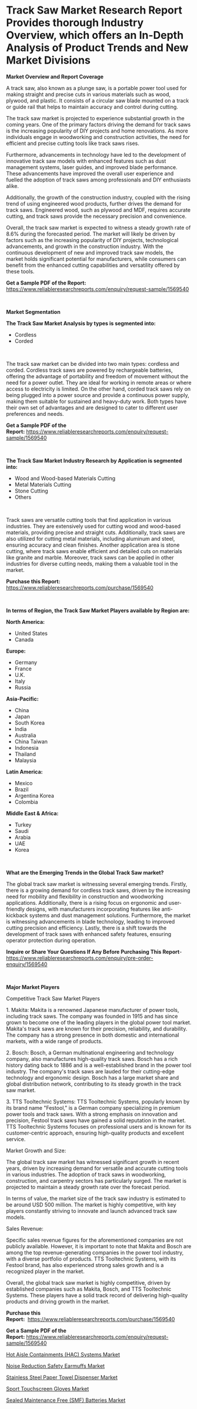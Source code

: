 <p><h1>Track Saw Market Research Report Provides thorough Industry Overview, which offers an In-Depth Analysis of Product Trends and New Market Divisions</h1></p><p><strong>Market Overview and Report Coverage</strong></p>
<p><p>A track saw, also known as a plunge saw, is a portable power tool used for making straight and precise cuts in various materials such as wood, plywood, and plastic. It consists of a circular saw blade mounted on a track or guide rail that helps to maintain accuracy and control during cutting.</p><p>The track saw market is projected to experience substantial growth in the coming years. One of the primary factors driving the demand for track saws is the increasing popularity of DIY projects and home renovations. As more individuals engage in woodworking and construction activities, the need for efficient and precise cutting tools like track saws rises.</p><p>Furthermore, advancements in technology have led to the development of innovative track saw models with enhanced features such as dust management systems, laser guides, and improved blade performance. These advancements have improved the overall user experience and fuelled the adoption of track saws among professionals and DIY enthusiasts alike.</p><p>Additionally, the growth of the construction industry, coupled with the rising trend of using engineered wood products, further drives the demand for track saws. Engineered wood, such as plywood and MDF, requires accurate cutting, and track saws provide the necessary precision and convenience.</p><p>Overall, the track saw market is expected to witness a steady growth rate of 8.6% during the forecasted period. The market will likely be driven by factors such as the increasing popularity of DIY projects, technological advancements, and growth in the construction industry. With the continuous development of new and improved track saw models, the market holds significant potential for manufacturers, while consumers can benefit from the enhanced cutting capabilities and versatility offered by these tools.</p></p>
<p><strong>Get a Sample PDF of the Report:</strong> <a href="https://www.reliableresearchreports.com/enquiry/request-sample/1569540">https://www.reliableresearchreports.com/enquiry/request-sample/1569540</a></p>
<p>&nbsp;</p>
<p><strong>Market Segmentation</strong></p>
<p><strong>The Track Saw Market Analysis by types is segmented into:</strong></p>
<p><ul><li>Cordless</li><li>Corded</li></ul></p>
<p>&nbsp;</p>
<p><p>The track saw market can be divided into two main types: cordless and corded. Cordless track saws are powered by rechargeable batteries, offering the advantage of portability and freedom of movement without the need for a power outlet. They are ideal for working in remote areas or where access to electricity is limited. On the other hand, corded track saws rely on being plugged into a power source and provide a continuous power supply, making them suitable for sustained and heavy-duty work. Both types have their own set of advantages and are designed to cater to different user preferences and needs.</p></p>
<p><strong>Get a Sample PDF of the Report:</strong>&nbsp;<a href="https://www.reliableresearchreports.com/enquiry/request-sample/1569540">https://www.reliableresearchreports.com/enquiry/request-sample/1569540</a></p>
<p>&nbsp;</p>
<p><strong>The Track Saw Market Industry Research by Application is segmented into:</strong></p>
<p><ul><li>Wood and Wood-based Materials Cutting</li><li>Metal Materials Cutting</li><li>Stone Cutting</li><li>Others</li></ul></p>
<p>&nbsp;</p>
<p><p>Track saws are versatile cutting tools that find application in various industries. They are extensively used for cutting wood and wood-based materials, providing precise and straight cuts. Additionally, track saws are also utilized for cutting metal materials, including aluminum and steel, ensuring accuracy and clean finishes. Another application area is stone cutting, where track saws enable efficient and detailed cuts on materials like granite and marble. Moreover, track saws can be applied in other industries for diverse cutting needs, making them a valuable tool in the market.</p></p>
<p><strong>Purchase this Report:</strong>&nbsp; <a href="https://www.reliableresearchreports.com/purchase/1569540">https://www.reliableresearchreports.com/purchase/1569540</a></p>
<p>&nbsp;</p>
<p><strong>In terms of Region, the Track Saw Market Players available by Region are:</strong></p>
<p>
    <p> <strong> North America: </strong>
        <ul>
            <li>United States</li>
            <li>Canada</li>
        </ul>
        </p> 
    <p> <strong> Europe: </strong>
        <ul>
            <li>Germany</li>
            <li>France</li>
            <li>U.K.</li>
            <li>Italy</li>
            <li>Russia</li>
        </ul>
        </p> 
    <p> <strong> Asia-Pacific: </strong>
        <ul>
            <li>China</li>
            <li>Japan</li>
            <li>South Korea</li>
            <li>India</li>
            <li>Australia</li>
            <li>China Taiwan</li>
            <li>Indonesia</li>
            <li>Thailand</li>
            <li>Malaysia</li>
        </ul>
        </p> 
    <p> <strong> Latin America: </strong>
        <ul>
            <li>Mexico</li>
            <li>Brazil</li>
            <li>Argentina Korea</li>
            <li>Colombia</li>
        </ul>
        </p> 
    <p> <strong> Middle East & Africa: </strong>
        <ul>
            <li>Turkey</li>
            <li>Saudi</li>
            <li>Arabia</li>
            <li>UAE</li>
            <li>Korea</li>
        </ul>
    </p>
    </p>
<p>&nbsp;</p>
<p><strong>What are the Emerging Trends in the Global Track Saw market?</strong></p>
<p><p>The global track saw market is witnessing several emerging trends. Firstly, there is a growing demand for cordless track saws, driven by the increasing need for mobility and flexibility in construction and woodworking applications. Additionally, there is a rising focus on ergonomic and user-friendly designs, with manufacturers incorporating features like anti-kickback systems and dust management solutions. Furthermore, the market is witnessing advancements in blade technology, leading to improved cutting precision and efficiency. Lastly, there is a shift towards the development of track saws with enhanced safety features, ensuring operator protection during operation.</p></p>
<p><strong>Inquire or Share Your Questions If Any Before Purchasing This Report</strong>- <a href="https://www.reliableresearchreports.com/enquiry/pre-order-enquiry/1569540">https://www.reliableresearchreports.com/enquiry/pre-order-enquiry/1569540</a></p>
<p>&nbsp;</p>
<p><strong>Major Market Players</strong></p>
<p><p>Competitive Track Saw Market Players</p><p>1. Makita: Makita is a renowned Japanese manufacturer of power tools, including track saws. The company was founded in 1915 and has since grown to become one of the leading players in the global power tool market. Makita's track saws are known for their precision, reliability, and durability. The company has a strong presence in both domestic and international markets, with a wide range of products.</p><p>2. Bosch: Bosch, a German multinational engineering and technology company, also manufactures high-quality track saws. Bosch has a rich history dating back to 1886 and is a well-established brand in the power tool industry. The company's track saws are lauded for their cutting-edge technology and ergonomic design. Bosch has a large market share and global distribution network, contributing to its steady growth in the track saw market.</p><p>3. TTS Tooltechnic Systems: TTS Tooltechnic Systems, popularly known by its brand name "Festool," is a German company specializing in premium power tools and track saws. With a strong emphasis on innovation and precision, Festool track saws have gained a solid reputation in the market. TTS Tooltechnic Systems focuses on professional users and is known for its customer-centric approach, ensuring high-quality products and excellent service.</p><p>Market Growth and Size:</p><p>The global track saw market has witnessed significant growth in recent years, driven by increasing demand for versatile and accurate cutting tools in various industries. The adoption of track saws in woodworking, construction, and carpentry sectors has particularly surged. The market is projected to maintain a steady growth rate over the forecast period.</p><p>In terms of value, the market size of the track saw industry is estimated to be around USD 500 million. The market is highly competitive, with key players constantly striving to innovate and launch advanced track saw models.</p><p>Sales Revenue:</p><p>Specific sales revenue figures for the aforementioned companies are not publicly available. However, it is important to note that Makita and Bosch are among the top revenue-generating companies in the power tool industry, with a diverse portfolio of products. TTS Tooltechnic Systems, with its Festool brand, has also experienced strong sales growth and is a recognized player in the market.</p><p>Overall, the global track saw market is highly competitive, driven by established companies such as Makita, Bosch, and TTS Tooltechnic Systems. These players have a solid track record of delivering high-quality products and driving growth in the market.</p></p>
<p><strong>Purchase this Report:</strong>&nbsp;&nbsp;<a href="https://www.reliableresearchreports.com/purchase/1569540">https://www.reliableresearchreports.com/purchase/1569540</a></p>
<p></p>
<p><strong>Get a Sample PDF of the Report:</strong>&nbsp;<a href="https://www.reliableresearchreports.com/enquiry/request-sample/1569540">https://www.reliableresearchreports.com/enquiry/request-sample/1569540</a></p>
<p><p><a href="https://www.linkedin.com/pulse/hot-aisle-containments-hac-systems-market-size-2023-/">Hot Aisle Containments (HAC) Systems Market</a></p><p><a href="https://github.com/gdfhhhj/Market-Research-Report-List-1/blob/main/noise-reduction-safety-earmuffs-market.md">Noise Reduction Safety Earmuffs Market</a></p><p><a href="https://medium.com/@chazmonahan2023/stainless-steel-paper-towel-dispenser-market-the-key-to-successful-business-strategy-forecast-till-e8c4f94797d7">Stainless Steel Paper Towel Dispenser Market</a></p><p><a href="https://github.com/luckyshygirl/Market-Research-Report-List-1/blob/main/sport-touchscreen-gloves-market.md">Sport Touchscreen Gloves Market</a></p><p><a href="https://www.linkedin.com/pulse/decoding-sealed-maintenance-free-smf-batteries-market/">Sealed Maintenance Free (SMF) Batteries Market</a></p></p>